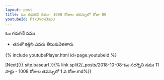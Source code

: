 ```yaml
---
layout: post
title: ఓం గడఁగినే నమః- 1008 రోజుల తపస్సులో రోజు 80
youtubeId: PtxJvdw3spU
---
```

 
 
 ఓం గడఁగినే నమః  
 
 -  తనతో కత్తిని ఎవరు తీసుకువెళతారు 
 
  
 
  
 
 
 
 
 
 


{% include youtubePlayer.html id=page.youtubeId %}
 
[Next]({{ site.baseurl }}{% link  split2/_posts/2018-10-08-ఓం సదగ్నిని నమః 11  సార్లు - 1008 రోజుల తపస్సులో 1 వ రోజు.md%})
 
